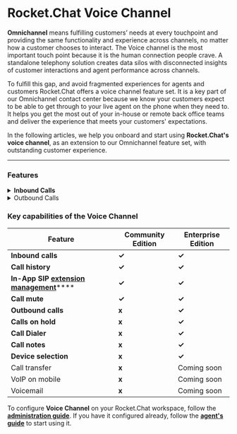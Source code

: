 # Rocket.Chat Voice Channel

**Omnichannel** means fulfilling customers’ needs at every touchpoint and providing the same functionality and experience across channels, no matter how a customer chooses to interact. The Voice channel is the most important touch point because it is the human connection people crave. A standalone telephony solution creates data silos with disconnected insights of customer interactions and agent performance across channels.

To fulfill this gap, and avoid fragmented experiences for agents and customers Rocket.Chat offers a voice channel feature set. It is a key part of our Omnichannel contact center because we know your customers expect to be able to get through to your live agent on the phone when they need to. It helps you get the most out of your in-house or remote back office teams and deliver the experience that meets your customers' expectations.

In the following articles, we help you onboard and start using **Rocket.Chat's voice channel**, as an extension to our Omnichannel feature set, with outstanding customer experience.

***

### **Features**

<details>

<summary><strong>Inbound Calls</strong></summary>

****[**Inbound Calls**](https://docs.rocket.chat/guides/rocket.chat-voice-channel/voice-channel-agent-guides/how-to-take-a-call-in-rocket.chat-voice-channel) are great for having local visibility in various markets around the world. These calls allow you to receive calls on your business platform initiated by your customers using their mobile or landline phones.

</details>

<details>

<summary>Outbound Calls</summary>

With [**outbound calls**](voice-channel-agent-guides/how-to-initiate-an-outbound-call-as-an-agent.md), you can initiate calls toward your customers.

</details>

### Key capabilities of the Voice Channel

| Feature                                                                                                                                                                                                                         | Community Edition | Enterprise Edition |
| ------------------------------------------------------------------------------------------------------------------------------------------------------------------------------------------------------------------------------- | ----------------- | ------------------ |
| **Inbound calls**                                                                                                                                                                                                               | **✓**             | **✓**              |
| **Call history**                                                                                                                                                                                                                | **✓**             | **✓**              |
| **In-App SIP** [**extension management**](https://docs.rocket.chat/guides/rocket.chat-voice-channel/getting-started-with-voice-channel/configure-with-an-active-pbx-server/associate-agents-with-extensions-in-rocket.chat)**** | **✓**             | **✓**              |
| **Call mute**                                                                                                                                                                                                                   | **✓**             | **✓**              |
| **Outbound calls**                                                                                                                                                                                                              | **x**             | **✓**              |
| **Calls on hold**                                                                                                                                                                                                               | **x**             | **✓**              |
| **Call Dialer**                                                                                                                                                                                                                 | **x**             | **✓**              |
| **Call notes**                                                                                                                                                                                                                  | **x**             | **✓**              |
| **Device selection**                                                                                                                                                                                                            | **x**             | **✓**              |
| Call transfer                                                                                                                                                                                                                   | **x**             | Coming soon        |
| VoIP on mobile                                                                                                                                                                                                                  | **x**             | Coming soon        |
| Voicemail                                                                                                                                                                                                                       | **x**             | Coming soon        |

To configure **Voice Channel** on your Rocket.Chat workspace, follow the [**administration guide**](voice-channel-admin-guide/). If you have it configured already, follow the [**agent's guide**](voice-channel-agent-guides/) to start using it.
